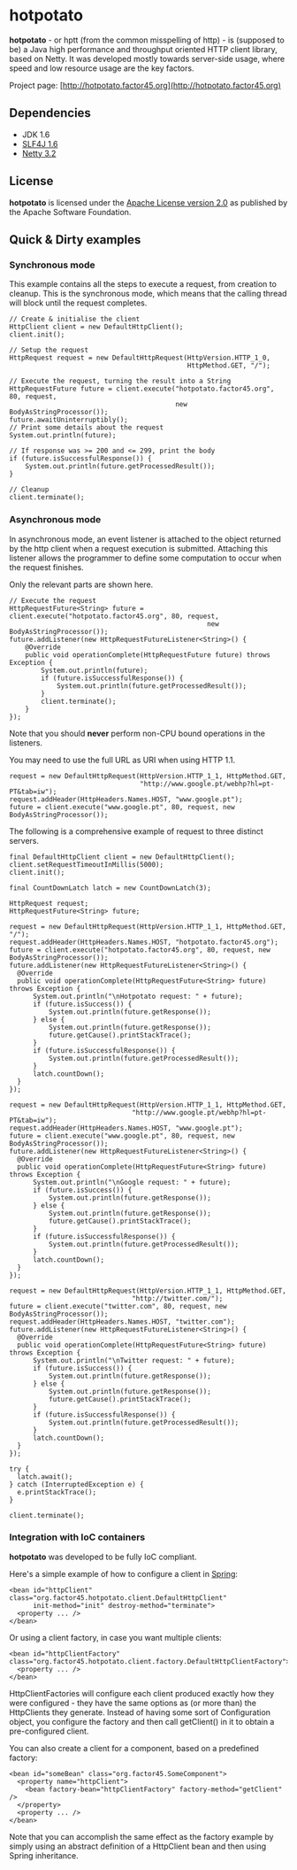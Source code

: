 hotpotato
=========

**hotpotato** - or hptt (from the common misspelling of http) - is (supposed to be) a Java high performance and throughput oriented HTTP client library, based on Netty.
It was developed mostly towards server-side usage, where speed and low resource usage are the key factors.


Project page: [http://hotpotato.factor45.org](http://hotpotato.factor45.org)

Dependencies
------------

* JDK 1.6
* [SLF4J 1.6](http://www.slf4j.org/download.html)
* [Netty 3.2](http://jboss.org/netty/downloads.html)

License
-------

**hotpotato** is licensed under the [Apache License version 2.0](http://www.apache.org/licenses/LICENSE-2.0) as published by the Apache Software Foundation.

Quick & Dirty examples
----------------------

### Synchronous mode

This example contains all the steps to execute a request, from creation to cleanup.
This is the synchronous mode, which means that the calling thread will block until the request completes.

    // Create & initialise the client
    HttpClient client = new DefaultHttpClient();
    client.init();

    // Setup the request
    HttpRequest request = new DefaultHttpRequest(HttpVersion.HTTP_1_0,
                                                 HttpMethod.GET, "/");

    // Execute the request, turning the result into a String
    HttpRequestFuture future = client.execute("hotpotato.factor45.org", 80, request,
                                              new BodyAsStringProcessor());
    future.awaitUninterruptibly();
    // Print some details about the request
    System.out.println(future);
        
    // If response was >= 200 and <= 299, print the body
    if (future.isSuccessfulResponse()) {
        System.out.println(future.getProcessedResult());
    }

    // Cleanup
    client.terminate();

### Asynchronous mode

In asynchronous mode, an event listener is attached to the object returned by the http client when a request execution is submitted. Attaching this listener allows the programmer to define some computation to occur when the request finishes.

Only the relevant parts are shown here.

    // Execute the request
    HttpRequestFuture<String> future = client.execute("hotpotato.factor45.org", 80, request,
                                                      new BodyAsStringProcessor());
    future.addListener(new HttpRequestFutureListener<String>() {
        @Override
        public void operationComplete(HttpRequestFuture future) throws Exception {
            System.out.println(future);
            if (future.isSuccessfulResponse()) {
                System.out.println(future.getProcessedResult());
            }
            client.terminate();
        }
    });

Note that you should **never** perform non-CPU bound operations in the listeners.

You may need to use the full URL as URI when using HTTP 1.1.

    request = new DefaultHttpRequest(HttpVersion.HTTP_1_1, HttpMethod.GET,
                                     "http://www.google.pt/webhp?hl=pt-PT&tab=iw");
    request.addHeader(HttpHeaders.Names.HOST, "www.google.pt");
    future = client.execute("www.google.pt", 80, request, new BodyAsStringProcessor());

The following is a comprehensive example of request to three distinct servers.

    final DefaultHttpClient client = new DefaultHttpClient();
    client.setRequestTimeoutInMillis(5000);
    client.init();

    final CountDownLatch latch = new CountDownLatch(3);

    HttpRequest request;
    HttpRequestFuture<String> future;

    request = new DefaultHttpRequest(HttpVersion.HTTP_1_1, HttpMethod.GET, "/");
    request.addHeader(HttpHeaders.Names.HOST, "hotpotato.factor45.org");
    future = client.execute("hotpotato.factor45.org", 80, request, new BodyAsStringProcessor());
    future.addListener(new HttpRequestFutureListener<String>() {
      @Override
      public void operationComplete(HttpRequestFuture<String> future) throws Exception {
          System.out.println("\nHotpotato request: " + future);
          if (future.isSuccess()) {
              System.out.println(future.getResponse());
          } else {
              System.out.println(future.getResponse());
              future.getCause().printStackTrace();
          }
          if (future.isSuccessfulResponse()) {
              System.out.println(future.getProcessedResult());
          }
          latch.countDown();
      }
    });

    request = new DefaultHttpRequest(HttpVersion.HTTP_1_1, HttpMethod.GET,
                                   "http://www.google.pt/webhp?hl=pt-PT&tab=iw");
    request.addHeader(HttpHeaders.Names.HOST, "www.google.pt");
    future = client.execute("www.google.pt", 80, request, new BodyAsStringProcessor());
    future.addListener(new HttpRequestFutureListener<String>() {
      @Override
      public void operationComplete(HttpRequestFuture<String> future) throws Exception {
          System.out.println("\nGoogle request: " + future);
          if (future.isSuccess()) {
              System.out.println(future.getResponse());
          } else {
              System.out.println(future.getResponse());
              future.getCause().printStackTrace();
          }
          if (future.isSuccessfulResponse()) {
              System.out.println(future.getProcessedResult());
          }
          latch.countDown();
      }
    });

    request = new DefaultHttpRequest(HttpVersion.HTTP_1_1, HttpMethod.GET,
                                   "http://twitter.com/");
    future = client.execute("twitter.com", 80, request, new BodyAsStringProcessor());
    request.addHeader(HttpHeaders.Names.HOST, "twitter.com");
    future.addListener(new HttpRequestFutureListener<String>() {
      @Override
      public void operationComplete(HttpRequestFuture<String> future) throws Exception {
          System.out.println("\nTwitter request: " + future);
          if (future.isSuccess()) {
              System.out.println(future.getResponse());
          } else {
              System.out.println(future.getResponse());
              future.getCause().printStackTrace();
          }
          if (future.isSuccessfulResponse()) {
              System.out.println(future.getProcessedResult());
          }
          latch.countDown();
      }
    });

    try {
      latch.await();
    } catch (InterruptedException e) {
      e.printStackTrace();
    }

    client.terminate();

### Integration with IoC containers

**hotpotato** was developed to be fully IoC compliant.

Here's a simple example of how to configure a client in [Spring](http://www.springsource.org/):

    <bean id="httpClient" class="org.factor45.hotpotato.client.DefaultHttpClient"
          init-method="init" destroy-method="terminate">
      <property ... />
    </bean>

Or using a client factory, in case you want multiple clients:

    <bean id="httpClientFactory" class="org.factor45.hotpotato.client.factory.DefaultHttpClientFactory">
      <property ... />
    </bean>

HttpClientFactories will configure each client produced exactly how they were configured - they have the same options as (or more than) the HttpClients they generate.
Instead of having some sort of Configuration object, you configure the factory and then call getClient() in it to obtain a pre-configured client.

You can also create a client for a component, based on a predefined factory:

    <bean id="someBean" class="org.factor45.SomeComponent">
      <property name="httpClient">
        <bean factory-bean="httpClientFactory" factory-method="getClient" />
      </property>
      <property ... />
    </bean>

Note that you can accomplish the same effect as the factory example by simply using an abstract definition of a HttpClient bean and then using Spring inheritance.